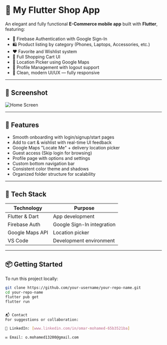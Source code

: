 # 📱 My Flutter Shop App

An elegant and fully functional **E-Commerce mobile app** built with **Flutter**, featuring:

- 🔐 Firebase Authentication with Google Sign-In  
- 🛍️ Product listing by category (Phones, Laptops, Accessories, etc.)  
- ❤️ Favorite and Wishlist system  
- 🛒 Full Shopping Cart UI  
- 📍 Location Picker using Google Maps  
- 👤 Profile Management with logout support  
- 🌙 Clean, modern UI/UX — fully responsive  

---

## 📸 Screenshot

![Home Screen](assets/screenshot/filecover.png)

---

## 🚀 Features

- Smooth onboarding with login/signup/start pages  
- Add to cart & wishlist with real-time UI feedback  
- Google Maps "Locate Me" + delivery location picker  
- Guest access (Skip login for browsing)  
- Profile page with options and settings  
- Custom bottom navigation bar  
- Consistent color theme and shadows  
- Organized folder structure for scalability  

---

## 🧰 Tech Stack

| Technology       | Purpose                          |
|------------------|----------------------------------|
| Flutter & Dart   | App development                  |
| Firebase Auth    | Google Sign-In integration       |
| Google Maps API  | Location picker                  |
| VS Code          | Development environment          |

---

## 📦 Getting Started

To run this project locally:

```bash
git clone https://github.com/your-username/your-repo-name.git
cd your-repo-name
flutter pub get
flutter run


📬 Contact
For suggestions or collaboration:

💼 LinkedIn: [www.linkedin.com/in/omar-mohamed-65b3521ba]

✉️ Email: o.mohamed13200@gmail.com




